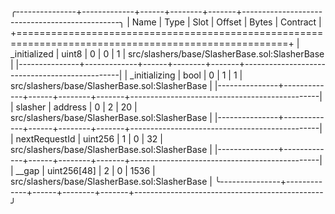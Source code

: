 
╭---------------+-------------+------+--------+-------+-----------------------------------------------╮
| Name          | Type        | Slot | Offset | Bytes | Contract                                      |
+=====================================================================================================+
| _initialized  | uint8       | 0    | 0      | 1     | src/slashers/base/SlasherBase.sol:SlasherBase |
|---------------+-------------+------+--------+-------+-----------------------------------------------|
| _initializing | bool        | 0    | 1      | 1     | src/slashers/base/SlasherBase.sol:SlasherBase |
|---------------+-------------+------+--------+-------+-----------------------------------------------|
| slasher       | address     | 0    | 2      | 20    | src/slashers/base/SlasherBase.sol:SlasherBase |
|---------------+-------------+------+--------+-------+-----------------------------------------------|
| nextRequestId | uint256     | 1    | 0      | 32    | src/slashers/base/SlasherBase.sol:SlasherBase |
|---------------+-------------+------+--------+-------+-----------------------------------------------|
| __gap         | uint256[48] | 2    | 0      | 1536  | src/slashers/base/SlasherBase.sol:SlasherBase |
╰---------------+-------------+------+--------+-------+-----------------------------------------------╯

